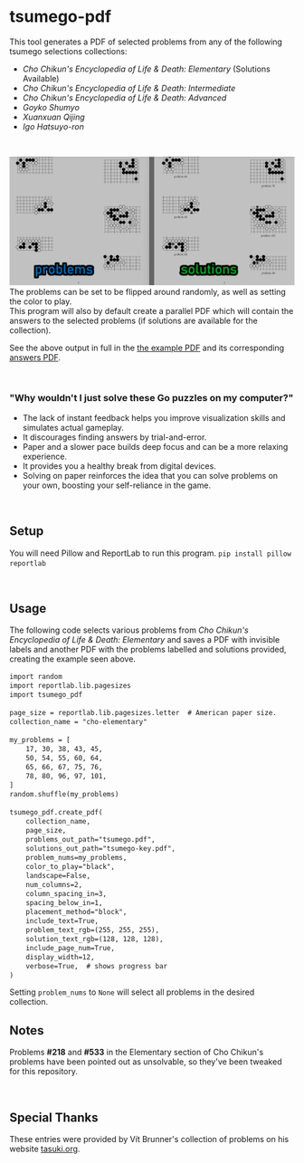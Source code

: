 # tsumego-pdf
This tool generates a PDF of selected problems from any of the following tsumego selections collections:
  - *Cho Chikun's Encyclopedia of Life &amp; Death: Elementary* (Solutions Available)
  - *Cho Chikun's Encyclopedia of Life &amp; Death: Intermediate*
  - *Cho Chikun's Encyclopedia of Life &amp; Death: Advanced*
  - *Goyko Shumyo*
  - *Xuanxuan Qijing*
  - *Igo Hatsuyo-ron*
<br>

![Tsumego](https://github.com/travisgk/tsumego-pdf/blob/main/example-outputs/outputs.png?raw=true)
The problems can be set to be flipped around randomly, as well as setting the color to play.<br>This program will also by default create a parallel PDF which will contain the answers to the selected problems (if solutions are available for the collection).

See the above output in full in the [the example PDF](https://github.com/travisgk/tsumego-pdf/blob/main/example-outputs/tsumego.pdf) and its corresponding [answers PDF](https://github.com/travisgk/tsumego-pdf/blob/main/example-outputs/tsumego-key.pdf).

<br>

### "Why wouldn't I just solve these Go puzzles on my computer?"
- The lack of instant feedback helps you improve visualization skills and simulates actual gameplay.
- It discourages finding answers by trial-and-error.
- Paper and a slower pace builds deep focus and can be a more relaxing experience.
- It provides you a healthy break from digital devices.
- Solving on paper reinforces the idea that you can solve problems on your own, boosting your self-reliance in the game.
<br>

## Setup
You will need Pillow and ReportLab to run this program.
`pip install pillow reportlab`

<br>

## Usage
The following code selects various problems from *Cho Chikun's Encyclopedia of Life &amp; Death: Elementary* and saves a PDF with invisible labels and another PDF with the problems labelled and solutions provided, creating the example seen above.

```
import random
import reportlab.lib.pagesizes
import tsumego_pdf

page_size = reportlab.lib.pagesizes.letter  # American paper size.
collection_name = "cho-elementary"

my_problems = [
    17, 30, 38, 43, 45,
    50, 54, 55, 60, 64,
    65, 66, 67, 75, 76,
    78, 80, 96, 97, 101,
]
random.shuffle(my_problems)

tsumego_pdf.create_pdf(
    collection_name,
    page_size,
    problems_out_path="tsumego.pdf",
    solutions_out_path="tsumego-key.pdf",
    problem_nums=my_problems,
    color_to_play="black",
    landscape=False,
    num_columns=2,
    column_spacing_in=3,
    spacing_below_in=1,
    placement_method="block",
    include_text=True,
    problem_text_rgb=(255, 255, 255),
    solution_text_rgb=(128, 128, 128),
    include_page_num=True,
    display_width=12,
    verbose=True,  # shows progress bar
)
```

Setting `problem_nums` to `None` will select all problems in the desired collection.
<br>

## Notes
Problems **#218** and **#533** in the Elementary section of Cho Chikun's problems have been pointed out as unsolvable, so they've been tweaked for this repository.

<br>

## Special Thanks
These entries were provided by Vít Brunner's collection of problems on his website [tasuki.org](https://tsumego.tasuki.org/).
